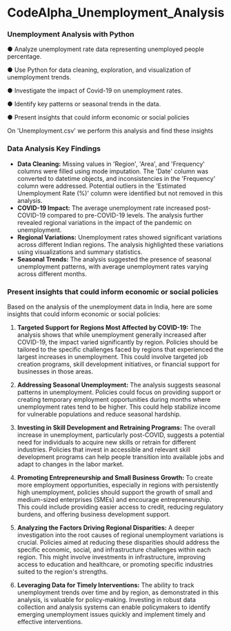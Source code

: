 # CodeAlpha_Unemployment_Analysis
###  Unemployment Analysis with Python

 ● Analyze unemployment rate data representing unemployed people percentage.

 ● Use Python for data cleaning, exploration, and visualization of unemployment trends.
 
 ● Investigate the impact of Covid-19 on unemployment rates.
 
 ● Identify key patterns or seasonal trends in the data.
 
 ● Present insights that could inform economic or social policies
 
On 'Unemployment.csv' we perform this analysis and find these insights

### Data Analysis Key Findings
* **Data Cleaning:** Missing values in 'Region', 'Area', and 'Frequency' columns were filled using mode imputation. The 'Date' column was converted to datetime objects, and inconsistencies in the 'Frequency' column were addressed. Potential outliers in the 'Estimated Unemployment Rate (%)' column were identified but not removed in this analysis.
* **COVID-19 Impact:** The average unemployment rate increased post-COVID-19 compared to pre-COVID-19 levels. The analysis further revealed regional variations in the impact of the pandemic on unemployment.
* **Regional Variations:**  Unemployment rates showed significant variations across different Indian regions.  The analysis highlighted these variations using visualizations and summary statistics.
* **Seasonal Trends:**  The analysis suggested the presence of seasonal unemployment patterns, with average unemployment rates varying across different months.



###  Present insights that could inform economic or social policies

Based on the analysis of the unemployment data in India, here are some insights that could inform economic or social policies:

1.  **Targeted Support for Regions Most Affected by COVID-19:** The analysis shows that while unemployment generally increased after COVID-19, the impact varied significantly by region. Policies should be tailored to the specific challenges faced by regions that experienced the largest increases in unemployment. This could involve targeted job creation programs, skill development initiatives, or financial support for businesses in those areas.

2.  **Addressing Seasonal Unemployment:** The analysis suggests seasonal patterns in unemployment. Policies could focus on providing support or creating temporary employment opportunities during months where unemployment rates tend to be higher. This could help stabilize income for vulnerable populations and reduce seasonal hardship.

3.  **Investing in Skill Development and Retraining Programs:** The overall increase in unemployment, particularly post-COVID, suggests a potential need for individuals to acquire new skills or retrain for different industries. Policies that invest in accessible and relevant skill development programs can help people transition into available jobs and adapt to changes in the labor market.

4.  **Promoting Entrepreneurship and Small Business Growth:** To create more employment opportunities, especially in regions with persistently high unemployment, policies should support the growth of small and medium-sized enterprises (SMEs) and encourage entrepreneurship. This could include providing easier access to credit, reducing regulatory burdens, and offering business development support.

5.  **Analyzing the Factors Driving Regional Disparities:** A deeper investigation into the root causes of regional unemployment variations is crucial. Policies aimed at reducing these disparities should address the specific economic, social, and infrastructure challenges within each region. This might involve investments in infrastructure, improving access to education and healthcare, or promoting specific industries suited to the region's strengths.

6.  **Leveraging Data for Timely Interventions:** The ability to track unemployment trends over time and by region, as demonstrated in this analysis, is valuable for policy-making. Investing in robust data collection and analysis systems can enable policymakers to identify emerging unemployment issues quickly and implement timely and effective interventions.
